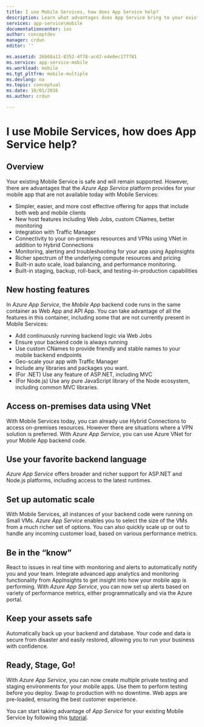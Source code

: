 ```yaml
---
title: I use Mobile Services, how does App Service help?
description: Learn what advantages does App Service bring to your existing Mobile Services projects.
services: app-service\mobile
documentationcenter: ios
author: conceptdev
manager: crdun
editor: ''

ms.assetid: 26b68a11-8352-4f78-acd2-e4e0ec177781
ms.service: app-service-mobile
ms.workload: mobile
ms.tgt_pltfrm: mobile-multiple
ms.devlang: na
ms.topic: conceptual
ms.date: 10/01/2016
ms.author: crdun

---
```

# <a name="getting-started"> </a>I use Mobile Services, how does App Service help?
## Overview
Your existing Mobile Service is safe and will remain supported. However, there are advantages that the *Azure App Service* platform provides for your mobile app
that are not available today with Mobile Services:

* Simpler, easier, and more cost effective offering for apps that include both web and mobile clients
* New host features including Web Jobs, custom CNames, better monitoring
* Integration with Traffic Manager
* Connectivity to your on-premises resources and VPNs using VNet in addition to Hybrid Connections
* Monitoring, alerting and  troubleshooting for your app using AppInsights
* Richer spectrum of the underlying compute resources and pricing
* Built-in auto scale, load balancing, and performance monitoring.
* Built-in staging, backup, roll-back, and testing-in-production capabilities

## New hosting features
In *Azure App Service*, the *Mobile App* backend code runs in the same container as Web App and API App. You can take advantage of all the features in
this container, including some that are not currently present in Mobile Services:

* Add continuously running backend logic via Web Jobs
* Ensure your backend code is always running
* Use custom CNames to provide friendly and stable names to your mobile backend endpoints
* Geo-scale your app with Traffic Manager
* Include any libraries and packages you want.
* (For .NET) Use any feature of ASP.NET, including MVC
* (For Node.js) Use any pure JavaScript library of the Node ecosystem, including common MVC libraries.

## Access on-premises data using VNet
With Mobile Services today, you can already use Hybrid Connections to access on-premises resources. However there are situations where a VPN
solution is preferred. With *Azure App Service*, you can use Azure VNet for your Mobile App backend code.

## Use your favorite backend language
*Azure App Service* offers broader and richer support for ASP.NET and Node.js platforms, including access to the latest runtimes.

## Set up automatic scale
With Mobile Services, all instances of your backend code were running on Small VMs. *Azure App Service* enables you to select the size of the
VMs from a much richer set of options. You can also  quickly scale up or out to handle any incoming customer load, based on various performance metrics.

## Be in the “know”
React to issues in real time with monitoring and alerts to automatically notify you and your team. Integrate advanced app analytics and monitoring
functionality from AppInsights to get insight into how your mobile app is performing. With *Azure App Service*, you can now
set up alerts based on variety of performance metrics, either programmatically and via the Azure portal.

## Keep your assets safe
Automatically back up your backend and database. Your code and data is secure from disaster and easily restored, allowing you to run your business with confidence.

## Ready, Stage, Go!
With *Azure App Service*, you can now create multiple private testing and staging environments for your mobile apps. Use them to perform testing
before you deploy. Swap to production with no downtime. Web apps are pre-loaded, ensuring the best customer experience.

You can start taking advantage of *App Service* for your existing Mobile Service by following this [tutorial](app-service-mobile-migrating-from-mobile-services.md).
